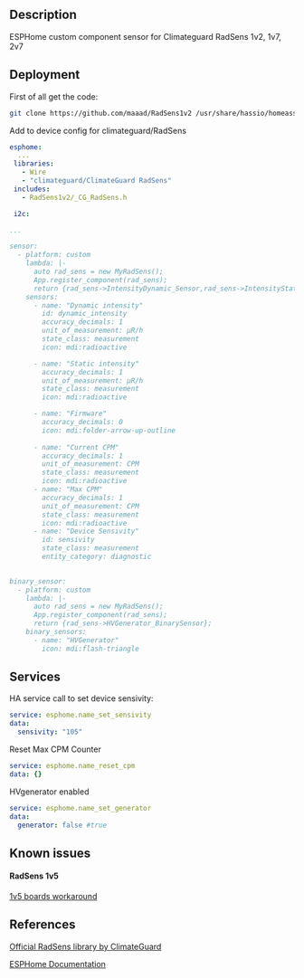 ## Description

ESPHome custom component sensor for Climateguard RadSens 1v2, 1v7, 2v7

## Deployment

First of all get the code:
```bash
git clone https://github.com/maaad/RadSens1v2 /usr/share/hassio/homeassistant/esphome/RadSens1v2
```
Add to device config for climateguard/RadSens
```yaml
esphome:
  ...
 libraries:
   - Wire
   - "climateguard/ClimateGuard RadSens"
 includes:
   - RadSens1v2/_CG_RadSens.h

 i2c:

...

sensor:
  - platform: custom
    lambda: |-
      auto rad_sens = new MyRadSens();
      App.register_component(rad_sens);
      return {rad_sens->IntensityDynamic_Sensor,rad_sens->IntensityStatic_Sensor, rad_sens->Firmware_Sensor, rad_sens->CurrentCPM_Sensor, rad_sens->MaxCPM_Sensor, rad_sens->Sensivity_Sensor};
    sensors:
      - name: "Dynamic intensity"
        id: dynamic_intensity
        accuracy_decimals: 1
        unit_of_measurement: μR/h
        state_class: measurement
        icon: mdi:radioactive

      - name: "Static intensity"
        accuracy_decimals: 1
        unit_of_measurement: μR/h
        state_class: measurement
        icon: mdi:radioactive

      - name: "Firmware"
        accuracy_decimals: 0
        icon: mdi:folder-arrow-up-outline
        
      - name: "Current CPM"
        accuracy_decimals: 1
        unit_of_measurement: CPM
        state_class: measurement
        icon: mdi:radioactive
      - name: "Max CPM"
        accuracy_decimals: 1
        unit_of_measurement: CPM
        state_class: measurement
        icon: mdi:radioactive
      - name: "Device Sensivity"
        id: sensivity
        state_class: measurement
        entity_category: diagnostic
        

binary_sensor:
  - platform: custom
    lambda: |-
      auto rad_sens = new MyRadSens();
      App.register_component(rad_sens);
      return {rad_sens->HVGenerator_BinarySensor};
    binary_sensors:
      - name: "HVGenerator"
        icon: mdi:flash-triangle
```

## Services

HA service call to set device sensivity:
```yaml
service: esphome.name_set_sensivity 
data:
  sensivity: "105"
```

Reset Max CPM Counter 

```yaml
service: esphome.name_reset_cpm
data: {}
```

HVgenerator enabled

```yaml
service: esphome.name_set_generator
data:
  generator: false #true

```

## Known issues

#### RadSens 1v5
[1v5 boards workaround](https://github.com/maaad/RadSens1v2/issues/3#issuecomment-1289578773)



## References

[Official RadSens library by ClimateGuard](https://github.com/climateguard/RadSens)

[ESPHome Documentation](https://esphome.io/index.html)
